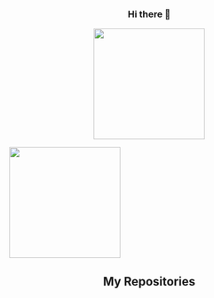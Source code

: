 <h3 align=center>Hi there 👋</h3>


<p align=center>
  <a 
    href="https://github.com/anuraghazra/github-readme-stats"
    title="Go to Source"
  >
    <img align="center" height="200" src="https://github-readme-stats.vercel.app/api?username=alabs02&show_icons=true&bg_color=001d3d&icon_color=ffc300&text_color=bde0fe&title_color=ffc300&border_radius=15&line_height=30&count_private=true&hide_border=true">
  </a>

  <a 
    href="https://github.com/anuraghazra/github-readme-stats"
    title="Go to source">
    <img align="center" height="200" src="https://github-readme-stats.vercel.app/api/top-langs/?username=alabs02&hide=c%23,powershell,java&title_color=ffc300&text_color=bde0fe&bg_color=001d3d&langs_count=10&layout=compact&border_radius=15&hide_border=true&line_height=30" />
  </a>
</p>

<h2 align="center">My Repositories</h2>


<!--
**Alabs02/Alabs02** is a ✨ _special_ ✨ repository because its `README.md` (this file) appears on your GitHub profile.

Here are some ideas to get you started:

- 🔭 I’m currently working on ...
- 🌱 I’m currently learning ...
- 👯 I’m looking to collaborate on ...
- 🤔 I’m looking for help with ...
- 💬 Ask me about ...
- 📫 How to reach me: ...
- 😄 Pronouns: ...
- ⚡ Fun fact: ...
-->
